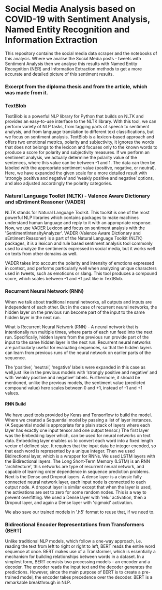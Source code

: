 # Social Media Analysis based on COVID-19 with Sentiment Analysis, Named Entity Recognition and Information Extraction
This repository contains the social media data scraper and the notebooks of this analysis. Where we analise the Social Media posts - tweets with Sentiment Analysis then we analyse this results with Named Entity Recognition (NER) and Information Extraction methods to get a more accurate and detailed picture of this sentiment results.

### Excerpt from the diploma thesis and from the article, which was made from it.

### TextBlob

TextBlob is a powerful NLP library for Python that builds on NLTK and provides an easy-to-use interface to the NLTK library. With this tool, we can perform variety of NLP tasks, from tagging parts of speech to sentiment analysis, and from language translation to different text classifications, but we focus on sentiment analysis. TextBlob is a lexicon-based approach and offers two emotional metrics, polarity and subjectivity, it ignores the words that does not belongs to the lexicon and focuses only to the known words to produce a score for polarity and subjectivity measures. If we perform an sentiment analysis, we actually determine the polarity value of the sentences, where this value can be between -1 and 1. The data can then be labeled with the appropriate sentiment value (positive, negative, or neutral). Here, we have expanded the given scale for a more detailed result with ‘strongly positive and negative’ and ‘weakly positive and negative’ options, and also adjusted accordingly the polarity categories.

### Natural Language Toolkit (NLTK) - Valence Aware Dictionary and sEntiment Reasoner (VADER)

NLTK stands for Natural Language Toolkit. This toolkit is one of the most powerful NLP libraries which contains packages to make machines understand human language and reply to it with an appropriate response. Now, we use VADER  Lexicon and focus on sentiment analysis with the 'SentimentIntensityAnalyzer'. VADER (Valence Aware Dictionary and sEntiment Reasoner) is a part of the Natural Language Toolkit (NLTK) packages, it is a lexicon and rule based sentiment analysis tool commonly used to analyze the sentiments expressed in social media, but it works well on texts from other domains as well.
    
VADER takes into account the polarity and intensity of emotions expressed in context, and performs particularly well when analyzing unique characters used in tweets, such as emoticons or slang. This tool produces a compound score, which scales between -1 and +1 just like in TextBlob.

### Recurrent Neural Network (RNN)

When we talk about traditional neural networks, all outputs and inputs are independent of each other. But in the case of recurrent neural networks, the hidden layer on the previous run become part of the input to the same hidden layer in the next run.

What is Recurrent Neural Network (RNN) - A neural network that is intentionally run multiple times, where parts of each run feed into the next run. Specifically, hidden layers from the previous run provide part of the input to the same hidden layer in the next run. Recurrent neural networks are particularly useful for evaluating sequences, so that the hidden layers can learn from previous runs of the neural network on earlier parts of the sequence.

The ‘positive’, ‘neutral’, ‘negative’ labels were expanded in this case as well,just like in the previous models with ‘strongly positive and negative’ and with ‘weakly positive and negative’ labels. Furthermore, it should be mentioned, unlike the previous models, the sentiment value (predicted compound value) here scales between 0 and +1, instead of -1 and +1 values.

#### RNN Build

We have used tools provided by Keras and Tensorflow to build the model. Where we created a Sequential model by passing a list of layer instances. (A Sequential model is appropriate for a plain stack of layers where each layer has exactly one input tensor and one output tensor.) The first layer was the Embedding layer which, can be used for neural networks on text data. Embedding layer enables us to convert each word into a fixed length vector of defined size. It requires that the input data be integer encoded, so that each word is represented by a unique integer. Then we used Bidirectional layer, which is a wrapper for RNNs. We used LSTM layers with the Bidirectional layers. The Long Short-Term Memory (LSTM) is an RNN 'architecture', this networks are type of recurrent neural network, and capable of learning order dependence in sequence prediction problems. Next is the Dense and Dropout layers. A dense layer is a classic fully connected neural network layer, each input node is connected to each output node. A dropout layer is similar except that when the layer is used, the activations are set to zero for some random nodes. This is a way to prevent overfitting. We used a Dense layer with 'relu' activation, then a Dropout layer, and again a Dense layer with 'sigmoid' activation.

We also save our trained models in '.h5' format to reuse that, if we need to.

### Bidirectional Encoder Representations from Transformers (BERT)

Unlike traditional NLP models, which follow a one-way approach, i.e. reading the text from left to right or right to left, BERT reads the entire word sequence at once. BERT makes use of a Transformer, which is essentially a mechanism for building relationships between words in a dataset. In a simplest form, BERT consists two processing models - an encoder and a decoder. The encoder reads the input text and the decoder generates the predictions. However, since the main purpose of BERT is to create a pre-trained model, the encoder takes precedence over the decoder. BERT is a remarkable breakthrough in NLP.
